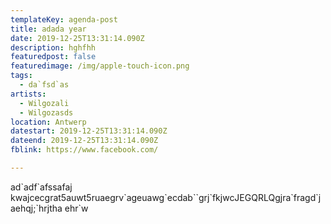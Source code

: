 ```yaml
---
templateKey: agenda-post
title: adada year
date: 2019-12-25T13:31:14.090Z
description: hghfhh
featuredpost: false
featuredimage: /img/apple-touch-icon.png
tags:
  - da`fsd`as
artists:
  - Wilgozali
  - Wilgozasds
location: Antwerp
datestart: 2019-12-25T13:31:14.090Z
dateend: 2019-12-25T13:31:14.090Z
fblink: https://www.facebook.com/

---
```

ad\`adf\`afssafaj kwajcecgrat5auwt5ruaegrv\`ageuawg\`ecdab\`\`grj\`fkjwcJEGQRLQgjra\`fragd\`jaehqj;\`hrjtha ehr`w
